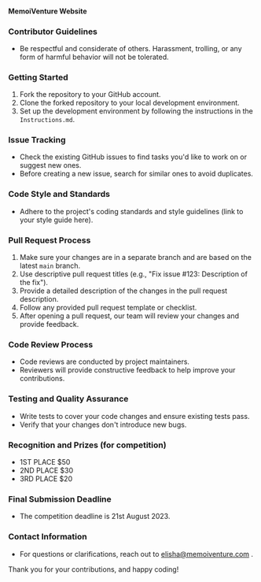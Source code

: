 #### MemoiVenture Website

### Contributor Guidelines

- Be respectful and considerate of others. Harassment, trolling, or any form of harmful behavior will not be tolerated.

### Getting Started

1. Fork the repository to your GitHub account.
2. Clone the forked repository to your local development environment.
3. Set up the development environment by following the instructions in the `Instructions.md`.


### Issue Tracking

- Check the existing GitHub issues to find tasks you'd like to work on or suggest new ones.
- Before creating a new issue, search for similar ones to avoid duplicates.

### Code Style and Standards

- Adhere to the project's coding standards and style guidelines (link to your style guide here).

### Pull Request Process

1. Make sure your changes are in a separate branch and are based on the latest `main` branch.
2. Use descriptive pull request titles (e.g., "Fix issue #123: Description of the fix").
3. Provide a detailed description of the changes in the pull request description.
4. Follow any provided pull request template or checklist.
5. After opening a pull request, our team will review your changes and provide feedback.

### Code Review Process

- Code reviews are conducted by project maintainers.
- Reviewers will provide constructive feedback to help improve your contributions.

### Testing and Quality Assurance

- Write tests to cover your code changes and ensure existing tests pass.
- Verify that your changes don't introduce new bugs.

### Recognition and Prizes (for competition)

- 1ST PLACE $50
- 2ND PLACE $30
- 3RD PLACE $20

### Final Submission Deadline

- The competition deadline is 21st August 2023.

### Contact Information

- For questions or clarifications, reach out to elisha@memoiventure.com .

Thank you for your contributions, and happy coding!
